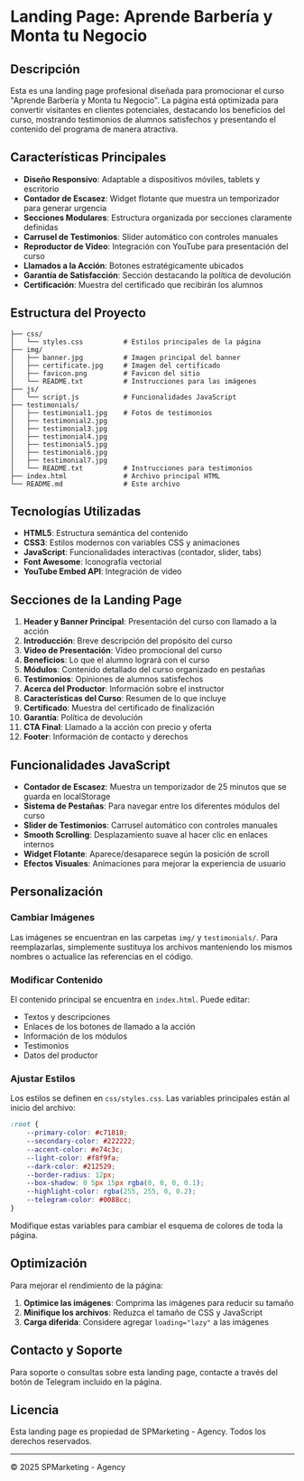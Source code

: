 # Landing Page: Aprende Barbería y Monta tu Negocio

## Descripción

Esta es una landing page profesional diseñada para promocionar el curso "Aprende Barbería y Monta tu Negocio". La página está optimizada para convertir visitantes en clientes potenciales, destacando los beneficios del curso, mostrando testimonios de alumnos satisfechos y presentando el contenido del programa de manera atractiva.

## Características Principales

- **Diseño Responsivo**: Adaptable a dispositivos móviles, tablets y escritorio
- **Contador de Escasez**: Widget flotante que muestra un temporizador para generar urgencia
- **Secciones Modulares**: Estructura organizada por secciones claramente definidas
- **Carrusel de Testimonios**: Slider automático con controles manuales
- **Reproductor de Video**: Integración con YouTube para presentación del curso
- **Llamados a la Acción**: Botones estratégicamente ubicados
- **Garantía de Satisfacción**: Sección destacando la política de devolución
- **Certificación**: Muestra del certificado que recibirán los alumnos

## Estructura del Proyecto

```
├── css/
│   └── styles.css          # Estilos principales de la página
├── img/
│   ├── banner.jpg          # Imagen principal del banner
│   ├── certificate.jpg     # Imagen del certificado
│   ├── favicon.png         # Favicon del sitio
│   └── README.txt          # Instrucciones para las imágenes
├── js/
│   └── script.js           # Funcionalidades JavaScript
├── testimonials/
│   ├── testimonial1.jpg    # Fotos de testimonios
│   ├── testimonial2.jpg
│   ├── testimonial3.jpg
│   ├── testimonial4.jpg
│   ├── testimonial5.jpg
│   ├── testimonial6.jpg
│   ├── testimonial7.jpg
│   └── README.txt          # Instrucciones para testimonios
├── index.html              # Archivo principal HTML
└── README.md               # Este archivo
```

## Tecnologías Utilizadas

- **HTML5**: Estructura semántica del contenido
- **CSS3**: Estilos modernos con variables CSS y animaciones
- **JavaScript**: Funcionalidades interactivas (contador, slider, tabs)
- **Font Awesome**: Iconografía vectorial
- **YouTube Embed API**: Integración de video

## Secciones de la Landing Page

1. **Header y Banner Principal**: Presentación del curso con llamado a la acción
2. **Introducción**: Breve descripción del propósito del curso
3. **Video de Presentación**: Video promocional del curso
4. **Beneficios**: Lo que el alumno logrará con el curso
5. **Módulos**: Contenido detallado del curso organizado en pestañas
6. **Testimonios**: Opiniones de alumnos satisfechos
7. **Acerca del Productor**: Información sobre el instructor
8. **Características del Curso**: Resumen de lo que incluye
9. **Certificado**: Muestra del certificado de finalización
10. **Garantía**: Política de devolución
11. **CTA Final**: Llamado a la acción con precio y oferta
12. **Footer**: Información de contacto y derechos

## Funcionalidades JavaScript

- **Contador de Escasez**: Muestra un temporizador de 25 minutos que se guarda en localStorage
- **Sistema de Pestañas**: Para navegar entre los diferentes módulos del curso
- **Slider de Testimonios**: Carrusel automático con controles manuales
- **Smooth Scrolling**: Desplazamiento suave al hacer clic en enlaces internos
- **Widget Flotante**: Aparece/desaparece según la posición de scroll
- **Efectos Visuales**: Animaciones para mejorar la experiencia de usuario

## Personalización

### Cambiar Imágenes

Las imágenes se encuentran en las carpetas `img/` y `testimonials/`. Para reemplazarlas, simplemente sustituya los archivos manteniendo los mismos nombres o actualice las referencias en el código.

### Modificar Contenido

El contenido principal se encuentra en `index.html`. Puede editar:

- Textos y descripciones
- Enlaces de los botones de llamado a la acción
- Información de los módulos
- Testimonios
- Datos del productor

### Ajustar Estilos

Los estilos se definen en `css/styles.css`. Las variables principales están al inicio del archivo:

```css
:root {
    --primary-color: #c71818;
    --secondary-color: #222222;
    --accent-color: #e74c3c;
    --light-color: #f8f9fa;
    --dark-color: #212529;
    --border-radius: 12px;
    --box-shadow: 0 5px 15px rgba(0, 0, 0, 0.1);
    --highlight-color: rgba(255, 255, 0, 0.2);
    --telegram-color: #0088cc;
}
```

Modifique estas variables para cambiar el esquema de colores de toda la página.

## Optimización

Para mejorar el rendimiento de la página:

1. **Optimice las imágenes**: Comprima las imágenes para reducir su tamaño
2. **Minifique los archivos**: Reduzca el tamaño de CSS y JavaScript
3. **Carga diferida**: Considere agregar `loading="lazy"` a las imágenes

## Contacto y Soporte

Para soporte o consultas sobre esta landing page, contacte a través del botón de Telegram incluido en la página.

## Licencia

Esta landing page es propiedad de SPMarketing - Agency. Todos los derechos reservados.

---

© 2025 SPMarketing - Agency